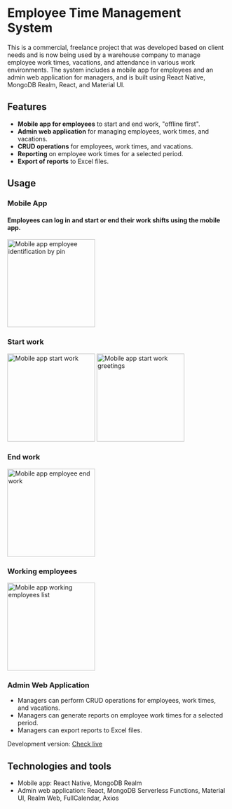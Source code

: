 # Employee Time Management System

This is a commercial, freelance project that was developed based on client needs and is now being used by a warehouse company to manage employee work times, vacations, and attendance in various work environments. The system includes a mobile app for employees and an admin web application for managers, and is built using React Native, MongoDB Realm, React, and Material UI.

## Features

- **Mobile app for employees** to start and end work, "offline first".
- **Admin web application** for managing employees, work times, and vacations.
- **CRUD operations** for employees, work times, and vacations.
- **Reporting** on employee work times for a selected period.
- **Export of reports** to Excel files.

## Usage

### Mobile App


 #### Employees can log in and start or end their work shifts using the mobile app.


<img src="https://i.ibb.co/PFXQ1Dv/android-main.jpg" alt="Mobile app employee identification by pin" width="200" />

### Start work

<img src="https://i.ibb.co/kMv0gFw/android-start.jpg" alt="Mobile app start work" width="200" />
<img src="https://i.ibb.co/0nHy22P/android-greetings-start.jpg" alt="Mobile app start work greetings" width="200" />

### End work

<img src="https://i.ibb.co/JC2R6Rg/android-end.jpg" alt="Mobile app employee end work" width="200" />

### Working employees

<img src="https://i.ibb.co/Pw99V78/android-list.jpg" alt="Mobile app working employees list" width="200" />

### Admin Web Application

- Managers can perform CRUD operations for employees, work times, and vacations.
- Managers can generate reports on employee work times for a selected period.
- Managers can export reports to Excel files.

Development version: 
[Check live](https://test-magazyn.netlify.app/login)



## Technologies and tools



- Mobile app: React Native, MongoDB Realm
- Admin web application: React, MongoDB Serverless Functions, Material UI, Realm Web, FullCalendar, Axios

